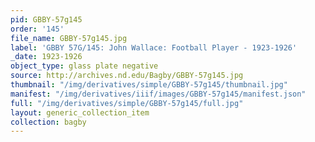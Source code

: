 ```yaml
---
pid: GBBY-57g145
order: '145'
file_name: GBBY-57g145.jpg
label: 'GBBY 57G/145: John Wallace: Football Player - 1923-1926'
_date: 1923-1926
object_type: glass plate negative
source: http://archives.nd.edu/Bagby/GBBY-57g145.jpg
thumbnail: "/img/derivatives/simple/GBBY-57g145/thumbnail.jpg"
manifest: "/img/derivatives/iiif/images/GBBY-57g145/manifest.json"
full: "/img/derivatives/simple/GBBY-57g145/full.jpg"
layout: generic_collection_item
collection: bagby
---
```

